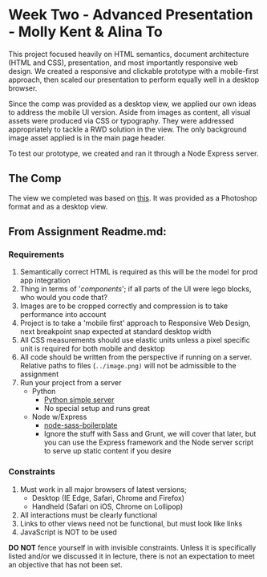# Week Two - Advanced Presentation - Molly Kent & Alina To

This project focused heavily on HTML semantics, document architecture (HTML and CSS), presentation, and most importantly responsive web design. We created a responsive and clickable prototype with a mobile-first approach, then scaled our presentation to perform equally well in a desktop browser.

Since the comp was provided as a desktop view, we applied our own ideas to address the mobile UI version. Aside from images as content, all visual assets were produced via CSS or typography. They were addressed appropriately to tackle a RWD solution in the view. The only background image asset applied is in the main page header.

To test our prototype, we created and ran it through a Node Express server.

## The Comp

The view we completed was based on [this](https://dl.dropboxusercontent.com/u/5658310/cf-project-2/the-comp.psd). It was provided as a Photoshop format and as a desktop view.

## From Assignment Readme.md:
### Requirements

1. Semantically correct HTML is required as this will be the model for prod app integration
1. Thing in terms of '*components*'; if all parts of the UI were lego blocks, who would you code that?
1. Images are to be cropped correctly and compression is to take performance into account
1. Project is to take a 'mobile first' approach to Responsive Web Design, next breakpoint snap expected at standard desktop width
1. All CSS measurements should use elastic units unless a pixel specific unit is required for both mobile and desktop
1. All code should be written from the perspective if running on a server. Relative paths to files (`../image.png)` will not be admissible to the assignment
1. Run your project from a server
	* Python
		* [Python simple server](http://www.anotheruiguy.com/ux-design-dev/_book/learning-computers/pyserver.html)
		* No special setup and runs great
	* Node w/Express
		* [node-sass-boilerplate](https://github.com/anotheruiguy/node-sass-boilerplate)
		* Ignore the stuff with Sass and Grunt, we will cover that later, but you can use the Express framework and the Node server script to serve up static content if you desire

### Constraints

1. Must work in all major browsers of latest versions;
	* Desktop (IE Edge, Safari, Chrome and Firefox)
	* Handheld (Safari on iOS, Chrome on Lollipop)
1. All interactions must be clearly functional
1. Links to other views need not be functional, but must look like links
1. JavaScript is NOT to be used

__DO NOT__ fence yourself in with invisible constraints. Unless it is specifically listed and/or we discussed it in lecture, there is not an expectation to meet an objective that has not been set.






